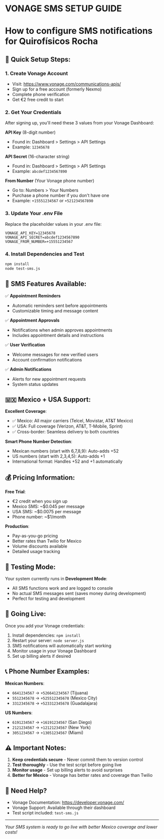 # VONAGE SMS SETUP GUIDE
# How to configure SMS notifications for Quirofísicos Rocha

## 🚀 Quick Setup Steps:

### 1. Create Vonage Account
- Visit: https://www.vonage.com/communications-apis/
- Sign up for a free account (formerly Nexmo)
- Complete phone verification
- Get €2 free credit to start

### 2. Get Your Credentials
After signing up, you'll need these 3 values from your Vonage Dashboard:

**API Key** (8-digit number)
- Found in: Dashboard > Settings > API Settings
- Example: `12345678`

**API Secret** (16-character string)
- Found in: Dashboard > Settings > API Settings
- Example: `abcdef1234567890`

**From Number** (Your Vonage phone number)
- Go to: Numbers > Your Numbers
- Purchase a phone number if you don't have one
- Example: `+15551234567` or `+521234567890`

### 3. Update Your .env File
Replace the placeholder values in your .env file:

```
VONAGE_API_KEY=12345678
VONAGE_API_SECRET=abcdef1234567890
VONAGE_FROM_NUMBER=+15551234567
```

### 4. Install Dependencies and Test
```bash
npm install
node test-sms.js
```

## 📱 SMS Features Available:

✅ **Appointment Reminders**
- Automatic reminders sent before appointments
- Customizable timing and message content

✅ **Appointment Approvals** 
- Notifications when admin approves appointments
- Includes appointment details and instructions

✅ **User Verification**
- Welcome messages for new verified users
- Account confirmation notifications

✅ **Admin Notifications**
- Alerts for new appointment requests
- System status updates

## 🇲🇽 **Mexico + USA Support:**

**Excellent Coverage**:
- ✅ Mexico: All major carriers (Telcel, Movistar, AT&T Mexico)
- ✅ USA: Full coverage (Verizon, AT&T, T-Mobile, Sprint)
- ✅ Cross-border: Seamless delivery to both countries

**Smart Phone Number Detection**:
- Mexican numbers (start with 6,7,8,9): Auto-adds +52
- US numbers (start with 2,3,4,5): Auto-adds +1
- International format: Handles +52 and +1 automatically

## 💰 Pricing Information:

**Free Trial**: 
- €2 credit when you sign up
- Mexico SMS: ~$0.045 per message
- USA SMS: ~$0.0075 per message
- Phone number: ~$1/month

**Production**:
- Pay-as-you-go pricing
- Better rates than Twilio for Mexico
- Volume discounts available
- Detailed usage tracking

## 🔧 Testing Mode:

Your system currently runs in **Development Mode**:
- All SMS functions work and are logged to console
- No actual SMS messages sent (saves money during development)
- Perfect for testing and development

## 🚀 Going Live:

Once you add your Vonage credentials:
1. Install dependencies: `npm install`
2. Restart your server: `node server.js`
3. SMS notifications will automatically start working
4. Monitor usage in your Vonage Dashboard
5. Set up billing alerts if desired

## 📞 Phone Number Examples:

**Mexican Numbers**:
- `6641234567` → `+526641234567` (Tijuana)
- `5512345678` → `+525512345678` (Mexico City)
- `3312345678` → `+523312345678` (Guadalajara)

**US Numbers**:
- `6191234567` → `+16191234567` (San Diego)
- `2121234567` → `+12121234567` (New York)
- `3051234567` → `+13051234567` (Miami)

## ⚠️ Important Notes:

1. **Keep credentials secure** - Never commit them to version control
2. **Test thoroughly** - Use the test script before going live
3. **Monitor usage** - Set up billing alerts to avoid surprises
4. **Better for Mexico** - Vonage has better rates and coverage than Twilio

## 📧 Need Help?

- Vonage Documentation: https://developer.vonage.com/
- Vonage Support: Available through their dashboard
- Test script included: `test-sms.js`

---
*Your SMS system is ready to go live with better Mexico coverage and lower costs!*
